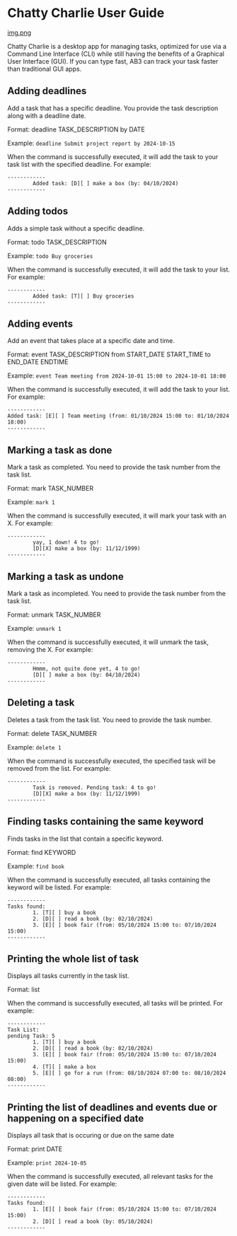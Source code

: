 # Chatty Charlie User Guide


[img.png](img.png)

Chatty Charlie is a desktop app for managing tasks, optimized for use via a Command Line Interface (CLI) while still having the benefits of a Graphical User Interface (GUI). 
If you can type fast, AB3 can track your task faster than traditional GUI apps.

## Adding deadlines
Add a task that has a specific deadline. You provide the task description along with a deadline date.

Format: deadline TASK_DESCRIPTION by DATE

Example: `deadline Submit project report by 2024-10-15`

When the command is successfully executed, it will add the task to your task list with the specified deadline. For example:

```
------------
        Added task: [D][ ] make a box (by: 04/10/2024)
------------
```

## Adding todos

Adds a simple task without a specific deadline.

Format: todo TASK_DESCRIPTION

Example: `todo Buy groceries`

When the command is successfully executed, it will add the task to your list. For example:
```
------------
        Added task: [T][ ] Buy groceries
------------
```

## Adding events
Add an event that takes place at a specific date and time.

Format: event TASK_DESCRIPTION from START_DATE START_TIME to END_DATE ENDTIME 

Example: `event Team meeting from 2024-10-01 15:00 to 2024-10-01 18:00`

When the command is successfully executed, it will add the task to your list. For example:
```
------------
Added task: [E][ ] Team meeting (from: 01/10/2024 15:00 to: 01/10/2024 18:00)
------------
```

## Marking a task as done 
Mark a task as completed. You need to provide the task number from the task list.

Format: mark TASK_NUMBER

Example: `mark 1`

When the command is successfully executed, it will mark your task with an X. For example:
```
------------
        yay, 1 down! 4 to go!
        [D][X] make a box (by: 11/12/1999)
------------
```

## Marking a task as undone
Mark a task as incompleted. You need to provide the task number from the task list.

Format: unmark TASK_NUMBER

Example: `unmark 1`

When the command is successfully executed, it will unmark the task, removing the X. For example:
```
------------
        Hmmm, not quite done yet, 4 to go!
        [D][ ] make a box (by: 04/10/2024)
------------
```

## Deleting a task 
Deletes a task from the task list. You need to provide the task number.

Format: delete TASK_NUMBER

Example: `delete 1`

When the command is successfully executed, the specified task will be removed from the list. For example:
```
------------
        Task is removed. Pending task: 4 to go!
        [D][X] make a box (by: 11/12/1999)
------------
```

## Finding tasks containing the same keyword
Finds tasks in the list that contain a specific keyword.

Format: find KEYWORD

Example:   `find book`

When the command is successfully executed, all tasks containing the keyword will be listed. For example:
```
------------
Tasks found:
        1. [T][ ] buy a book
        2. [D][ ] read a book (by: 02/10/2024)
        3. [E][ ] book fair (from: 05/10/2024 15:00 to: 07/10/2024 15:00)
------------
```

## Printing the whole list of task
Displays all tasks currently in the task list.

Format: list

When the command is successfully executed, all tasks will be printed. For example:
```
------------
Task List:
pending Task: 5
        1. [T][ ] buy a book
        2. [D][ ] read a book (by: 02/10/2024)
        3. [E][ ] book fair (from: 05/10/2024 15:00 to: 07/10/2024 15:00)
        4. [T][ ] make a box
        5. [E][ ] go for a run (from: 08/10/2024 07:00 to: 08/10/2024 08:00)
------------
```

## Printing the list of deadlines and events due or happening on a specified date
Displays all task that is occuring or due on the same date

Format: print DATE

Example: `print 2024-10-05`

When the command is successfully executed, all relevant tasks for the given date will be listed. For example:
```
------------
Tasks found:
        1. [E][ ] book fair (from: 05/10/2024 15:00 to: 07/10/2024 15:00)
        2. [D][ ] read a book (by: 05/10/2024)
------------
```
